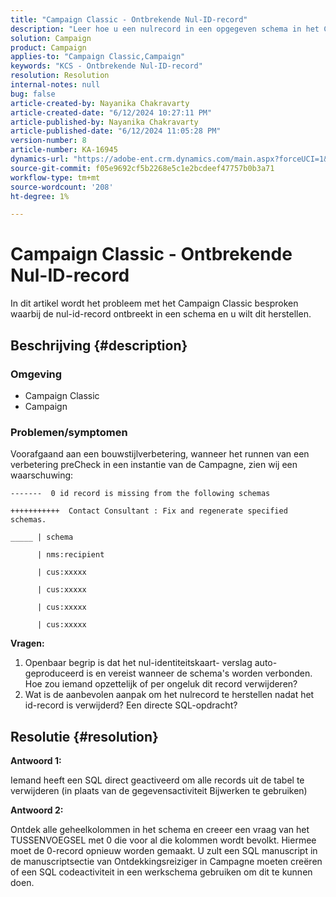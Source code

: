 ```yaml
---
title: "Campaign Classic - Ontbrekende Nul-ID-record"
description: "Leer hoe u een nulrecord in een opgegeven schema in het Campaign Classic kunt herstellen en opnieuw genereren."
solution: Campaign
product: Campaign
applies-to: "Campaign Classic,Campaign"
keywords: "KCS - Ontbrekende Nul-ID-record"
resolution: Resolution
internal-notes: null
bug: false
article-created-by: Nayanika Chakravarty
article-created-date: "6/12/2024 10:27:11 PM"
article-published-by: Nayanika Chakravarty
article-published-date: "6/12/2024 11:05:28 PM"
version-number: 8
article-number: KA-16945
dynamics-url: "https://adobe-ent.crm.dynamics.com/main.aspx?forceUCI=1&pagetype=entityrecord&etn=knowledgearticle&id=539b09e4-0a29-ef11-840a-000d3a3764e0"
source-git-commit: f05e9692cf5b2268e5c1e2bcdeef47757b0b3a71
workflow-type: tm+mt
source-wordcount: '208'
ht-degree: 1%

---
```


# Campaign Classic - Ontbrekende Nul-ID-record


In dit artikel wordt het probleem met het Campaign Classic besproken waarbij de nul-id-record ontbreekt in een schema en u wilt dit herstellen.

## Beschrijving {#description}


### Omgeving

- Campaign Classic
- Campaign


### Problemen/symptomen

Voorafgaand aan een bouwstijlverbetering, wanneer het runnen van een verbetering preCheck in een instantie van de Campagne, zien wij een waarschuwing:


```
-------  0 id record is missing from the following schemas

+++++++++++  Contact Consultant : Fix and regenerate specified schemas.

_____ | schema                   

      | nms:recipient            

      | cus:xxxxx     

      | cus:xxxxx         

      | cus:xxxxx        

      | cus:xxxxx
```


<b>Vragen:</b>

1. Openbaar begrip is dat het nul-identiteitskaart- verslag auto-geproduceerd is en vereist wanneer de schema&#39;s worden verbonden. Hoe zou iemand opzettelijk of per ongeluk dit record verwijderen?
2. Wat is de aanbevolen aanpak om het nulrecord te herstellen nadat het id-record is verwijderd? Een directe SQL-opdracht?



## Resolutie {#resolution}


<b>Antwoord 1:</b>

Iemand heeft een SQL direct geactiveerd om alle records uit de tabel te verwijderen (in plaats van de gegevensactiviteit Bijwerken te gebruiken)

<b>Antwoord 2:</b>

Ontdek alle geheelkolommen in het schema en creeer een vraag van het TUSSENVOEGSEL met 0 die voor al die kolommen wordt bevolkt. Hiermee moet de 0-record opnieuw worden gemaakt. U zult een SQL manuscript in de manuscriptsectie van Ontdekkingsreiziger in Campagne moeten creëren of een SQL codeactiviteit in een werkschema gebruiken om dit te kunnen doen.
